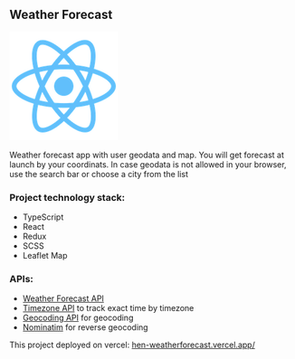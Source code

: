 ## Weather Forecast

![App logo](/src/assets/logo.png)

Weather forecast app with user geodata and map. You will get forecast at launch by your coordinats. In case geodata is not allowed in your browser, use the search bar or choose a city from the list

### Project technology stack:

- TypeScript
- React
- Redux
- SCSS
- Leaflet Map

### APIs:

- [Weather Forecast API](https://open-meteo.com/en/docs)
- [Timezone API](https://timezoneapi.io/) to track exact time by timezone
- [Geocoding API](https://open-meteo.com/en/docs/geocoding-api) for geocoding
- [Nominatim](https://nominatim.openstreetmap.org/) for reverse geocoding

This project deployed on vercel: [hen-weatherforecast.vercel.app/](https://hen-weatherforecast.vercel.app/)
